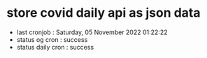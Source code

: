 # store covid daily api as json data

- last cronjob : Saturday, 05 November 2022 01:22:22
- status og cron : success
- status daily cron : success
      
      